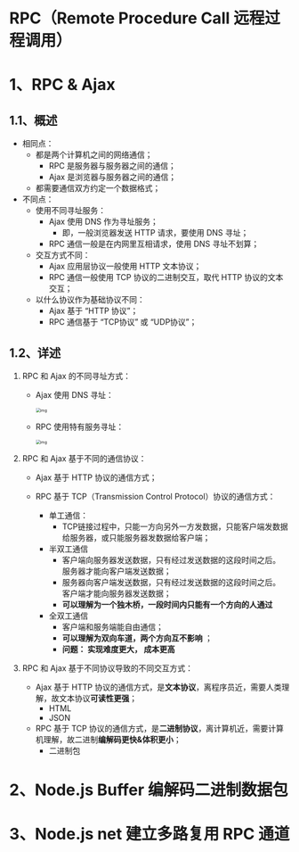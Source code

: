 # RPC（Remote Procedure Call 远程过程调用）

# 1、RPC & Ajax

## 1.1、概述

* 相同点：
  * 都是两个计算机之间的网络通信；
    * RPC 是服务器与服务器之间的通信；
    * Ajax 是浏览器与服务器之间的通信；
  * 都需要通信双方约定一个数据格式；
* 不同点：
  * 使用不同寻址服务：
    * Ajax 使用 DNS 作为寻址服务；
      * 即，一般浏览器发送 HTTP 请求，要使用 DNS 寻址；
    * RPC 通信一般是在内网里互相请求，使用 DNS 寻址不划算；
  * 交互方式不同：
    * Ajax 应用层协议一般使用 HTTP 文本协议；
    * RPC 通信一般使用 TCP 协议的二进制交互，取代 HTTP 协议的文本交互；
  * 以什么协议作为基础协议不同：
    * Ajax 基于 “HTTP 协议”；
    * RPC 通信基于 “TCP协议” 或 “UDP协议”；

## 1.2、详述

1. RPC 和 Ajax 的不同寻址方式：

   * Ajax 使用 DNS 寻址：

     <img src="https://cdn.nlark.com/yuque/0/2021/jpeg/114317/1623316889221-c2d7cdd8-6ccd-4f44-b96c-b6971dea7e05.jpeg" alt="img" style="zoom:50%;" />

   * RPC 使用特有服务寻址：

     <img src="https://cdn.nlark.com/yuque/0/2021/jpeg/114317/1623321358565-82b9c586-422a-4d33-a673-473874bf3e1c.jpeg" alt="img" style="zoom:50%;" />

2. RPC 和 Ajax 基于不同的通信协议：

   * Ajax 基于 HTTP 协议的通信方式；

   * RPC 基于 TCP（Transmission Control Protocol）协议的通信方式：
     * 单工通信：
       * TCP链接过程中，只能一方向另外一方发数据，只能客户端发数据给服务器，或只能服务器发数据给客户端；
     * 半双工通信
       * 客户端向服务器发送数据，只有经过发送数据的这段时间之后。 服务器才能向客户端发送数据；
       * 服务器向客户端发送数据，只有经过发送数据的这段时间之后。 客户端才能向服务器发送数据；
       *  **可以理解为一个独木桥，一段时间内只能有一个方向的人通过** 
     * 全双工通信
       * 客户端和服务端能自由通信；
       *  **可以理解为双向车道，两个方向互不影响** ；
       *  **问题： 实现难度更大， 成本更高** 

3. RPC 和 Ajax 基于不同协议导致的不同交互方式：
   * Ajax 基于 HTTP 协议的通信方式，是**文本协议**，离程序员近，需要人类理解，故文本协议**可读性更强**；
     * HTML
     * JSON
   * RPC 基于 TCP 协议的通信方式，是**二进制协议**，离计算机近，需要计算机理解，故二进制**编解码更快&体积更小**；
     * 二进制包

# 2、Node.js Buffer 编解码二进制数据包

# 3、Node.js net 建立多路复用 RPC 通道

